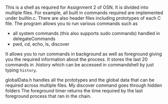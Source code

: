 This is a shell as required for Assignment 2 of OSN.
It is divided into multiple files. For example, all built in commands required are implemented under builtin.c.
There are also header files including prototypes of each C file.
The program allows you to run various commands such as

- all system commands (this also supports sudo commands) handled in delegateCommands
- pwd, cd, echo, ls, discover

It allows you to run commands in background as well as foreground giving you the required information about the process.
It stores the last 20 commands in .history which can be accessed in commandshell by just typing `history`.

globalData.h handles all the prototypes and the global data that can be required across multiple files.
My discover command goes through hidden folders
The foreground timer returns the time required by the last foreground process that ran in the chain.
